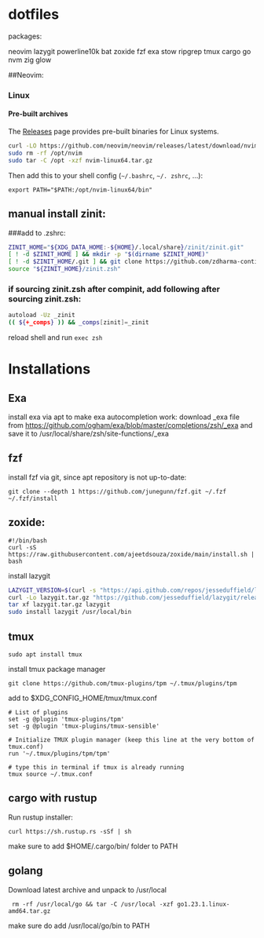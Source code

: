 # dotfiles

packages:

neovim
lazygit
powerline10k
bat
zoxide
fzf
exa
stow
ripgrep
tmux
cargo
go
nvm
zig
glow


##Neovim:
### Linux

#### Pre-built archives

The [Releases](https://github.com/neovim/neovim/releases) page provides pre-built binaries for Linux systems.

```sh
curl -LO https://github.com/neovim/neovim/releases/latest/download/nvim-linux64.tar.gz
sudo rm -rf /opt/nvim
sudo tar -C /opt -xzf nvim-linux64.tar.gz
```

Then add this to your shell config (`~/.bashrc`, `~/. zshrc`, ...):

    export PATH="$PATH:/opt/nvim-linux64/bin"

## manual install zinit:

###add to .zshrc:
```bash
ZINIT_HOME="${XDG_DATA_HOME:-${HOME}/.local/share}/zinit/zinit.git"
[ ! -d $ZINIT_HOME ] && mkdir -p "$(dirname $ZINIT_HOME)"
[ ! -d $ZINIT_HOME/.git ] && git clone https://github.com/zdharma-continuum/zinit.git "$ZINIT_HOME"
source "${ZINIT_HOME}/zinit.zsh"
```

### if sourcing zinit.zsh after compinit, add following after sourcing zinit.zsh:
```bash
autoload -Uz _zinit
(( ${+_comps} )) && _comps[zinit]=_zinit
```
reload shell and run ```exec zsh```

# Installations

## Exa

install exa via apt
to make exa autocompletion work:
download _exa file from https://github.com/ogham/exa/blob/master/completions/zsh/_exa
and save it to /usr/local/share/zsh/site-functions/_exa

## fzf
install fzf via git, since apt repository is not up-to-date:
```
git clone --depth 1 https://github.com/junegunn/fzf.git ~/.fzf
~/.fzf/install
```

## zoxide:
```
#!/bin/bash
curl -sS https://raw.githubusercontent.com/ajeetdsouza/zoxide/main/install.sh | bash
```
install lazygit
```bash
LAZYGIT_VERSION=$(curl -s "https://api.github.com/repos/jesseduffield/lazygit/releases/latest" | grep -Po '"tag_name": "v\K[^"]*')
curl -Lo lazygit.tar.gz "https://github.com/jesseduffield/lazygit/releases/latest/download/lazygit_${LAZYGIT_VERSION}_Linux_x86_64.tar.gz"
tar xf lazygit.tar.gz lazygit
sudo install lazygit /usr/local/bin
```

## tmux

```
sudo apt install tmux
```

install tmux package manager
```
git clone https://github.com/tmux-plugins/tpm ~/.tmux/plugins/tpm
```

add to $XDG_CONFIG_HOME/tmux/tmux.conf 
```
# List of plugins
set -g @plugin 'tmux-plugins/tpm'
set -g @plugin 'tmux-plugins/tmux-sensible'

# Initialize TMUX plugin manager (keep this line at the very bottom of tmux.conf)
run '~/.tmux/plugins/tpm/tpm'   

# type this in terminal if tmux is already running
tmux source ~/.tmux.conf
```

## cargo with rustup
Run rustup installer:
```
curl https://sh.rustup.rs -sSf | sh
```
make sure to add $HOME/.cargo/bin/ folder to PATH


## golang
Download latest archive and unpack to /usr/local
```
 rm -rf /usr/local/go && tar -C /usr/local -xzf go1.23.1.linux-amd64.tar.gz
```
make sure do add /usr/local/go/bin to PATH


